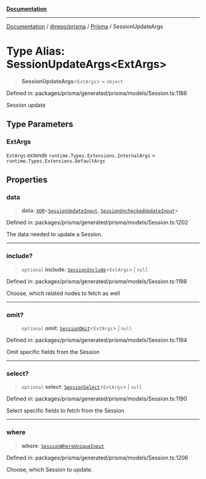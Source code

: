 [**Documentation**](../../../../../README.md)

***

[Documentation](../../../../../README.md) / [@repo/prisma](../../../README.md) / [Prisma](../README.md) / SessionUpdateArgs

# Type Alias: SessionUpdateArgs\<ExtArgs\>

> **SessionUpdateArgs**\<`ExtArgs`\> = `object`

Defined in: packages/prisma/generated/prisma/models/Session.ts:1186

Session update

## Type Parameters

### ExtArgs

`ExtArgs` *extends* `runtime.Types.Extensions.InternalArgs` = `runtime.Types.Extensions.DefaultArgs`

## Properties

### data

> **data**: [`XOR`](XOR.md)\<[`SessionUpdateInput`](SessionUpdateInput.md), [`SessionUncheckedUpdateInput`](SessionUncheckedUpdateInput.md)\>

Defined in: packages/prisma/generated/prisma/models/Session.ts:1202

The data needed to update a Session.

***

### include?

> `optional` **include**: [`SessionInclude`](SessionInclude.md)\<`ExtArgs`\> \| `null`

Defined in: packages/prisma/generated/prisma/models/Session.ts:1198

Choose, which related nodes to fetch as well

***

### omit?

> `optional` **omit**: [`SessionOmit`](SessionOmit.md)\<`ExtArgs`\> \| `null`

Defined in: packages/prisma/generated/prisma/models/Session.ts:1194

Omit specific fields from the Session

***

### select?

> `optional` **select**: [`SessionSelect`](SessionSelect.md)\<`ExtArgs`\> \| `null`

Defined in: packages/prisma/generated/prisma/models/Session.ts:1190

Select specific fields to fetch from the Session

***

### where

> **where**: [`SessionWhereUniqueInput`](SessionWhereUniqueInput.md)

Defined in: packages/prisma/generated/prisma/models/Session.ts:1206

Choose, which Session to update.
